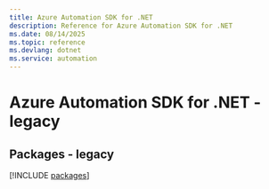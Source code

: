 ```yaml
---
title: Azure Automation SDK for .NET
description: Reference for Azure Automation SDK for .NET
ms.date: 08/14/2025
ms.topic: reference
ms.devlang: dotnet
ms.service: automation
---
```

# Azure Automation SDK for .NET - legacy
## Packages - legacy
[!INCLUDE [packages](automation-index.md)]